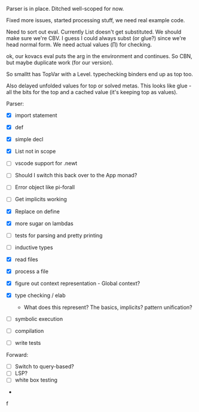 
Parser is in place. 
Ditched well-scoped for now.

Fixed more issues, started processing stuff, we need real example code.

Need to sort out eval. Currently List doesn't get substituted. We should make sure we're CBV. I guess I could always subst (or glue?) since we're head normal form. We need actual values (∏) for checking.

ok, our kovacs eval puts the arg in the environment and continues. So CBN, but maybe duplicate work (for our version).

So smalltt has TopVar with a Level. typechecking binders end up as top too.

Also delayed unfolded values for top or solved metas. This looks like glue - all the bits for the top and a cached value (it's keeping top as values).




Parser:
- [x] import statement
- [x] def
- [x] simple decl
- [x] List not in scope
- [ ] vscode support for .newt
- [ ] Should I switch this back over to the App monad?
- [ ] Error object like pi-forall
- [ ] Get implicits working
- [x] Replace on define
- [x] more sugar on lambdas
- [ ] tests for parsing and pretty printing
- [ ] inductive types
- [x] read files
- [x] process a file
- [x] figure out context representation - Global context?
- [x] type checking / elab
  - What does this represent? The basics, implicits? pattern unification?
- [ ] symbolic execution
- [ ] compilation

- [ ] write tests

Forward:

- [ ] Switch to query-based?
- [ ] LSP?
- [ ] white box testing
- 
f
